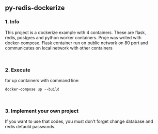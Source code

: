 ## py-redis-dockerize

### 1. Info

This project is a dockerize example with 4 containers. These are flask, redis, postgres and python worker containers.
Proje was writed with docker-compose.
Flask container run on public network on 80 port and communicates on local network with other containers

<br>

### 2. Execute

for up containers with command line:

`docker-compose up --build`

<br>

### 3. Implement your own project 

If you want to use that codes, you must don't forget change database and redis defauld passwords.

<br>
<br>
